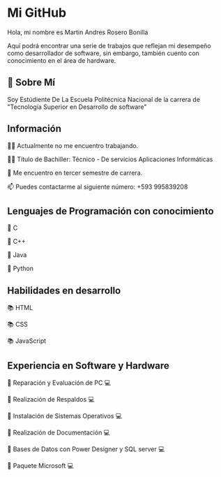 
# Mi GitHub

Hola, mi nombre es Martin Andres Rosero Bonilla

Aquí podrá encontrar una serie de trabajos que reflejan mi desempeño como desarrollador de software,
sin embargo, también cuento con conocimiento en el área de hardware.


## 🚀 Sobre Mí
Soy Estúdiente De La Escuela Politécnica Nacional de la carrera de "Tecnología Superior en Desarrollo de software" 


## Información
👩‍💻 Actualmente no me encuentro trabajando.

👨‍🎓 Título de Bachiller: Técnico - De servicios Aplicaciones Informáticas

🏫 Me encuentro en tercer semestre de carrera.

📫 Puedes contactarme al siguiente número: +593 995839208


## Lenguajes de Programación con conocimiento
🧠 C

🧠 C++

🧠 Java

🧠 Python


## Habilidades en desarrollo
📚 HTML

📚 CSS

📚 JavaScript


## Experiencia en Software y Hardware
📖 Reparación y Evaluación de PC 💻

📖 Realización de Respaldos 💻

📖 Instalación de Sistemas Operativos 💻

📖 Realización de Documentación 💻

📖 Bases de Datos con Power Designer y SQL server 💻

📖 Paquete Microsoft 💻
